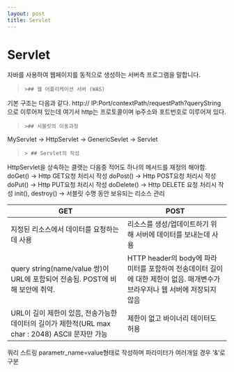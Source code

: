 ```yaml
---
layout: post
title: Servlet
---
```


# Servlet 
자바를 사용하여 웹페이지를 동적으로 생성하는 서버측 프로그램을 말합니다.

>     >## 웹 어플리케이션 서버 (WAS)
기본 구조는 다음과 같다.
http:// IP:Port/contextPath/requestPath?queryString 으로 이루어져 있는데
여기서 http는 프로토콜이며 ip주소와 포트번호로 이루어져 있다.

>     >## 서블릿의 이동과정
MyServlet -> HttpServlet -> GenericSevlet -> Servlet

>     > ## Servlet의 작성
HttpServlet을 상속하는 클랫는 다음중 적어도 하나의 메서드를 재정의 해야함.
doGet() -> Http GET요청 처리시 작성
doPost() -> Http POST요청 처리시 작성
doPut() -> Http PUT요청 처리시 작성
doDelete() -> Http DELETE 요청 처리시 작성
init(), destroy() -> 서블릿 수명 동안 보유되는 리소스 관리


|**GET**|**POST**|
|------|---|
|지정된 리소스에서 데이터를 요청하는데 사용|리소스를 생성/업데이트하기 위해 서버에 데이터를 보내는데 사용|
|query string(name/value 쌍)이 URL에 포함되어 전송됨. POST에 비해 보안에 취약.|HTTP header의 body에 파라미터를 포함하여 전송데이터 길이에 대한 제한이 없음. 매개변수가 브라우저나 웹 서버에 저장되지 않음|
|URL이 길이 제한이 있음, 전송가능한 데이터의 길이가 제한적(URL max char : 2048) ASCII 문자만 가능|제한이 없고 바이너리 데이터도 허용|

쿼리 스트링
parametr_name=value형태로 작성하며 파라미터가 여러개일 경우 '&'로 구분
